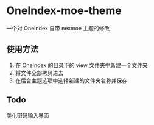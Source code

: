 # OneIndex-moe-theme
一个对 OneIndex 自带 nexmoe 主题的修改

## 使用方法
1. 在 OneIndex 的目录下的 view 文件夹中新建一个文件夹
2. 将文件全部拷贝进去
3. 在后台主题选项中选择新建的文件夹名称并保存

## Todo
美化密码输入界面
